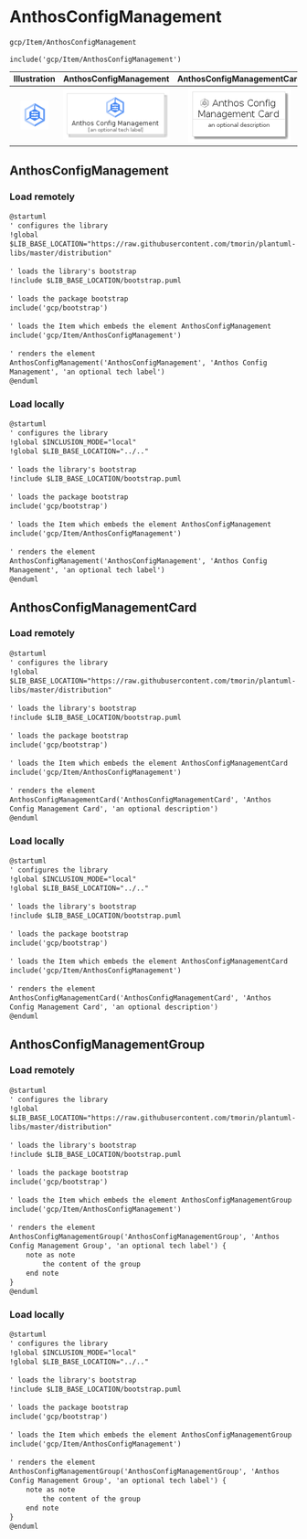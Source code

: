# AnthosConfigManagement


```text
gcp/Item/AnthosConfigManagement
```

```text
include('gcp/Item/AnthosConfigManagement')
```



| Illustration | AnthosConfigManagement | AnthosConfigManagementCard | AnthosConfigManagementGroup |
| :---: | :---: | :---: | :---: |
| ![illustration for Illustration](../../gcp/Item/AnthosConfigManagement.png) | ![illustration for AnthosConfigManagement](../../gcp/Item/AnthosConfigManagement.Local.png) | ![illustration for AnthosConfigManagementCard](../../gcp/Item/AnthosConfigManagementCard.Local.png) | ![illustration for AnthosConfigManagementGroup](../../gcp/Item/AnthosConfigManagementGroup.Local.png) |




## AnthosConfigManagement

### Load remotely
```plantuml
@startuml
' configures the library
!global $LIB_BASE_LOCATION="https://raw.githubusercontent.com/tmorin/plantuml-libs/master/distribution"

' loads the library's bootstrap
!include $LIB_BASE_LOCATION/bootstrap.puml

' loads the package bootstrap
include('gcp/bootstrap')

' loads the Item which embeds the element AnthosConfigManagement
include('gcp/Item/AnthosConfigManagement')

' renders the element
AnthosConfigManagement('AnthosConfigManagement', 'Anthos Config Management', 'an optional tech label')
@enduml
```

### Load locally
```plantuml
@startuml
' configures the library
!global $INCLUSION_MODE="local"
!global $LIB_BASE_LOCATION="../.."

' loads the library's bootstrap
!include $LIB_BASE_LOCATION/bootstrap.puml

' loads the package bootstrap
include('gcp/bootstrap')

' loads the Item which embeds the element AnthosConfigManagement
include('gcp/Item/AnthosConfigManagement')

' renders the element
AnthosConfigManagement('AnthosConfigManagement', 'Anthos Config Management', 'an optional tech label')
@enduml
```

## AnthosConfigManagementCard

### Load remotely
```plantuml
@startuml
' configures the library
!global $LIB_BASE_LOCATION="https://raw.githubusercontent.com/tmorin/plantuml-libs/master/distribution"

' loads the library's bootstrap
!include $LIB_BASE_LOCATION/bootstrap.puml

' loads the package bootstrap
include('gcp/bootstrap')

' loads the Item which embeds the element AnthosConfigManagementCard
include('gcp/Item/AnthosConfigManagement')

' renders the element
AnthosConfigManagementCard('AnthosConfigManagementCard', 'Anthos Config Management Card', 'an optional description')
@enduml
```

### Load locally
```plantuml
@startuml
' configures the library
!global $INCLUSION_MODE="local"
!global $LIB_BASE_LOCATION="../.."

' loads the library's bootstrap
!include $LIB_BASE_LOCATION/bootstrap.puml

' loads the package bootstrap
include('gcp/bootstrap')

' loads the Item which embeds the element AnthosConfigManagementCard
include('gcp/Item/AnthosConfigManagement')

' renders the element
AnthosConfigManagementCard('AnthosConfigManagementCard', 'Anthos Config Management Card', 'an optional description')
@enduml
```

## AnthosConfigManagementGroup

### Load remotely
```plantuml
@startuml
' configures the library
!global $LIB_BASE_LOCATION="https://raw.githubusercontent.com/tmorin/plantuml-libs/master/distribution"

' loads the library's bootstrap
!include $LIB_BASE_LOCATION/bootstrap.puml

' loads the package bootstrap
include('gcp/bootstrap')

' loads the Item which embeds the element AnthosConfigManagementGroup
include('gcp/Item/AnthosConfigManagement')

' renders the element
AnthosConfigManagementGroup('AnthosConfigManagementGroup', 'Anthos Config Management Group', 'an optional tech label') {
    note as note
        the content of the group
    end note
}
@enduml
```

### Load locally
```plantuml
@startuml
' configures the library
!global $INCLUSION_MODE="local"
!global $LIB_BASE_LOCATION="../.."

' loads the library's bootstrap
!include $LIB_BASE_LOCATION/bootstrap.puml

' loads the package bootstrap
include('gcp/bootstrap')

' loads the Item which embeds the element AnthosConfigManagementGroup
include('gcp/Item/AnthosConfigManagement')

' renders the element
AnthosConfigManagementGroup('AnthosConfigManagementGroup', 'Anthos Config Management Group', 'an optional tech label') {
    note as note
        the content of the group
    end note
}
@enduml
```

